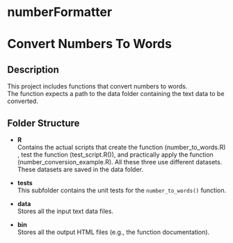 # numberFormatter

# Convert Numbers To Words

## Description

This project includes functions that convert numbers to words.  
The function expects a path to the data folder containing the text data to be converted.

## Folder Structure

- **R**  
  Contains the actual scripts that create the function (number_to_words.R) , test the function (test_script.R()), and practically apply the function (number_conversion_example.R).
  All these three use different datasets. These datasets are saved in the data folder.

- **tests**  
  This subfolder contains the unit tests for the `number_to_words()` function.

- **data**  
  Stores all the input text data files.

- **bin**  
  Stores all the output HTML files (e.g., the function documentation).
